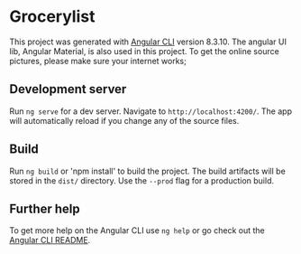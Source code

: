 # Grocerylist

This project was generated with [Angular CLI](https://github.com/angular/angular-cli) version 8.3.10.
The angular UI lib, Angular Material, is also used in this project.
To get the online source pictures, please make sure your internet works;

## Development server

Run `ng serve` for a dev server. Navigate to `http://localhost:4200/`. The app will automatically reload if you change any of the source files.


## Build

Run `ng build` or 'npm install' to build the project. The build artifacts will be stored in the `dist/` directory. Use the `--prod` flag for a production build.

## Further help

To get more help on the Angular CLI use `ng help` or go check out the [Angular CLI README](https://github.com/angular/angular-cli/blob/master/README.md).
